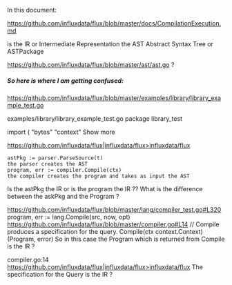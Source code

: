 In this document:

https://github.com/influxdata/flux/blob/master/docs/CompilationExecution.md

is the IR or Intermediate Representation the AST Abstract Syntax Tree or ASTPackage

https://github.com/influxdata/flux/blob/master/ast/ast.go ?

##### So here is where I am getting confused:
https://github.com/influxdata/flux/blob/master/examples/library/library_example_test.go

examples/library/library_example_test.go
package library_test

import (
    "bytes"
    "context"
Show more

https://github.com/influxdata/flux|influxdata/flux>influxdata/flux

```
astPkg := parser.ParseSource(t)
the parser creates the AST
program, err := compiler.Compile(ctx)
the compiler creates the program and takes as input the AST
```
Is the astPkg the IR or is the program the IR ??
What is the difference between the askPkg and the Program ?

https://github.com/influxdata/flux/blob/master/lang/compiler_test.go#L320
program, err := lang.Compile(src, now, opt)
https://github.com/influxdata/flux/blob/master/compiler.go#L14
// Compile produces a specification for the query.
	Compile(ctx context.Context) (Program, error)
So in this case the Program which is returned from Compile is the IR ?

compiler.go:14
https://github.com/influxdata/flux|influxdata/flux>influxdata/flux
The specification for the Query is the IR ?
